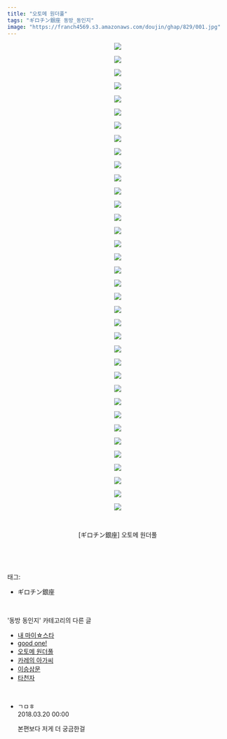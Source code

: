 ```yaml
---
title: "오토메 원더풀"
tags: "ギロチン銀座 동방_동인지"
image: "https://franch4569.s3.amazonaws.com/doujin/ghap/829/001.jpg"
---
```

<div class="article">
<p style="text-align: center; clear: none; float: none;"><img src="{{ site.imgserver2 }}/ghap/829/001.jpg"/></p>
<p style="text-align: center; clear: none; float: none;"><img src="{{ site.imgserver2 }}/ghap/829/002.jpg"/></p>
<p style="text-align: center; clear: none; float: none;"><img src="{{ site.imgserver2 }}/ghap/829/003.jpg"/></p>
<p style="text-align: center; clear: none; float: none;"><img src="{{ site.imgserver2 }}/ghap/829/004.jpg"/></p>
<p style="text-align: center; clear: none; float: none;"><img src="{{ site.imgserver2 }}/ghap/829/005.jpg"/></p>
<p style="text-align: center; clear: none; float: none;"><img src="{{ site.imgserver2 }}/ghap/829/006.jpg"/></p>
<p style="text-align: center; clear: none; float: none;"><img src="{{ site.imgserver2 }}/ghap/829/007.jpg"/></p>
<p style="text-align: center; clear: none; float: none;"><img src="{{ site.imgserver2 }}/ghap/829/008.jpg"/></p>
<p style="text-align: center; clear: none; float: none;"><img src="{{ site.imgserver2 }}/ghap/829/009.jpg"/></p>
<p style="text-align: center; clear: none; float: none;"><img src="{{ site.imgserver2 }}/ghap/829/010.jpg"/></p>
<p style="text-align: center; clear: none; float: none;"><img src="{{ site.imgserver2 }}/ghap/829/011.jpg"/></p>
<p style="text-align: center; clear: none; float: none;"><img src="{{ site.imgserver2 }}/ghap/829/012.jpg"/></p>
<p style="text-align: center; clear: none; float: none;"><img src="{{ site.imgserver2 }}/ghap/829/013.jpg"/></p>
<p style="text-align: center; clear: none; float: none;"><img src="{{ site.imgserver2 }}/ghap/829/014.jpg"/></p>
<p style="text-align: center; clear: none; float: none;"><img src="{{ site.imgserver2 }}/ghap/829/015.jpg"/></p>
<p style="text-align: center; clear: none; float: none;"><img src="{{ site.imgserver2 }}/ghap/829/016.jpg"/></p>
<p style="text-align: center; clear: none; float: none;"><img src="{{ site.imgserver2 }}/ghap/829/017.jpg"/></p>
<p style="text-align: center; clear: none; float: none;"><img src="{{ site.imgserver2 }}/ghap/829/018.jpg"/></p>
<p style="text-align: center; clear: none; float: none;"><img src="{{ site.imgserver2 }}/ghap/829/019.jpg"/></p>
<p style="text-align: center; clear: none; float: none;"><img src="{{ site.imgserver2 }}/ghap/829/020.jpg"/></p>
<p style="text-align: center; clear: none; float: none;"><img src="{{ site.imgserver2 }}/ghap/829/021.jpg"/></p>
<p style="text-align: center; clear: none; float: none;"><img src="{{ site.imgserver2 }}/ghap/829/022.jpg"/></p>
<p style="text-align: center; clear: none; float: none;"><img src="{{ site.imgserver2 }}/ghap/829/023.jpg"/></p>
<p style="text-align: center; clear: none; float: none;"><img src="{{ site.imgserver2 }}/ghap/829/024.jpg"/></p>
<p style="text-align: center; clear: none; float: none;"><img src="{{ site.imgserver2 }}/ghap/829/025.jpg"/></p>
<p style="text-align: center; clear: none; float: none;"><img src="{{ site.imgserver2 }}/ghap/829/026.jpg"/></p>
<p style="text-align: center; clear: none; float: none;"><img src="{{ site.imgserver2 }}/ghap/829/027.jpg"/></p>
<p style="text-align: center; clear: none; float: none;"><img src="{{ site.imgserver2 }}/ghap/829/028.jpg"/></p>
<p style="text-align: center; clear: none; float: none;"><img src="{{ site.imgserver2 }}/ghap/829/029.jpg"/></p>
<p style="text-align: center; clear: none; float: none;"><img src="{{ site.imgserver2 }}/ghap/829/030.jpg"/></p>
<p style="text-align: center; clear: none; float: none;"><img src="{{ site.imgserver2 }}/ghap/829/031.jpg"/></p>
<p style="text-align: center; clear: none; float: none;"><img src="{{ site.imgserver2 }}/ghap/829/032.jpg"/></p>
<p style="text-align: center; clear: none; float: none;"><img src="{{ site.imgserver2 }}/ghap/829/033.jpg"/></p>
<p style="text-align: center; clear: none; float: none;"><img src="{{ site.imgserver2 }}/ghap/829/034.jpg"/></p>
<p style="text-align: center; clear: none; float: none;"><img src="{{ site.imgserver2 }}/ghap/829/035.jpg"/></p>
<p style="text-align: center; clear: none; float: none;"><img src="{{ site.imgserver2 }}/ghap/829/036.jpg"/></p>
<p style="text-align: center; clear: none; float: none;"><br/></p>
<p style="text-align: center; clear: none; float: none;">[ギロチン銀座] 오토메 원더풀</p>
<p><br/></p>
</div><br/>
<div class="tagTrail">
<p>태그: </p>
<ul>
<li>ギロチン銀座</li>
</ul>
</div><br/>
<div class="another">
<p>'동방 동인지' 카테고리의 다른 글</p>
<ul>
<li><a href="/ghap_831">내 마이☆스타</a></li>
<li><a href="/ghap_830">good one!</a></li>
<li><a href="/ghap_829">오토메 원더풀</a></li>
<li><a href="/ghap_827">카레의 아가씨</a></li>
<li><a href="/ghap_826">이승삼문</a></li>
<li><a href="/ghap_825">타천자</a></li>
</ul>
</div><br/>
<div class="cb_module cb_fluid">
<div class="cb_wrt cb_profile">
<div class="comment">
<ul>
<li class="cb_thumb_off" id="comment15222285">
<div class="cb_comment_area">
<div class="cb_info_area">
<div class="cb_section">
<span class="cb_nick_name">ㄱㅁㅎ</span>
</div>
<div class="cb_section">
<span class="cb_date">2018.03.20 00:00 </span>
</div>
</div>
<div class="cb_dsc_comment">
<p class="cb_dsc">
											본편보다 저게 더 궁금한걸
										</p>
</div>
</div></li>
</ul>
</div>
</div><!-- commentList close -->
</div><br/>
